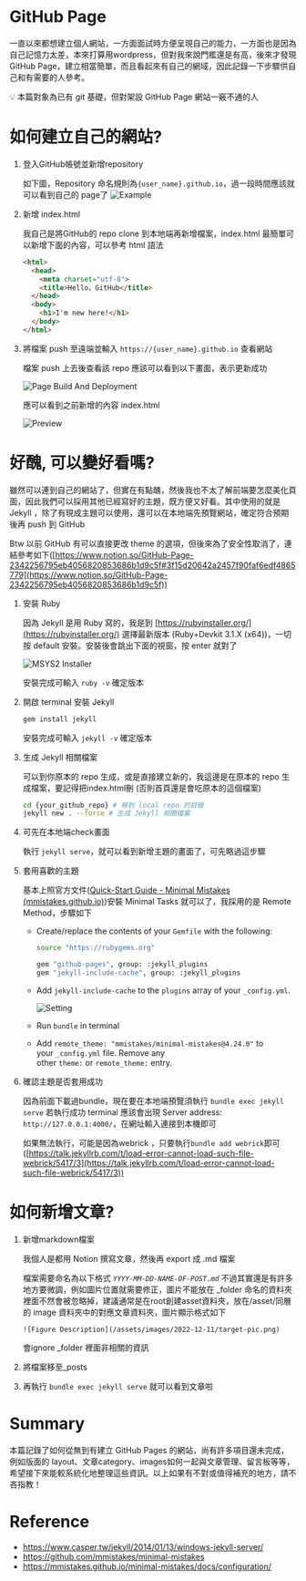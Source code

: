 # GitHub Page

一直以來都想建立個人網站，一方面面試時方便呈現自己的能力，一方面也是因為自己記憶力太差，本來打算用wordpress，但對我來說門檻還是有高，後來才發現GitHub Page，建立相當簡單，而且看起來有自己的網域，因此記錄一下步驟供自己和有需要的人參考。

<aside>
💡 本篇對象為已有 git 基礎，但對架設 GitHub Page 網站一竅不通的人

</aside>

# 如何建立自己的網站?

1. 登入GitHub帳號並新增repository
    
    如下圖，Repository 命名規則為`{user_name}.github.io`，過一段時間應該就可以看到自己的 page了
    ![Example](/assets/images/2022-12-11/Untitled.png)
    <!-- <img src="{{site.baseurl | prepend: site.url}}_posts/Untitled.png" alt="zigzag" /> -->
    
2. 新增 index.html
    
    我自己是將GitHub的 repo clone 到本地端再新增檔案，index.html 最簡單可以新增下面的內容，可以參考 html 語法
    
    ```html
    <html>
      <head>
        <meta charset="utf-8">
        <title>Hello，GitHub</title>
      </head>
      <body>
        <h1>I'm new here!</h1>
      </body>
    </html>
    ```
    
3. 將檔案 push 至遠端並輸入 `https://{user_name}.github.io` 查看網站
    
    檔案 push 上去後查看該 repo 應該可以看到以下畫面，表示更新成功
    
    ![Page Build And Deployment](/assets/images/2022-12-11/Untitled%201.png)
    
    應可以看到之前新增的內容 index.html 
    
    ![Preview](/assets/images/2022-12-11/Untitled%202.png)
    

# 好醜, 可以變好看嗎?

雖然可以連到自己的網站了，但實在有點醜，然後我也不太了解前端要怎麼美化頁面，因此我們可以採用其他已經寫好的主題，既方便又好看。其中使用的就是 Jekyll ，除了有現成主題可以使用，還可以在本地端先預覽網站，確定符合預期後再 push 到 GitHub

Btw 以前 GitHub 有可以直接更改 theme 的選項，但後來為了安全性取消了，連結參考如下([https://www.notion.so/GitHub-Page-2342256795eb4056820853686b1d9c5f#3f15d20642a2457f90faf6edf4865779](https://www.notion.so/GitHub-Page-2342256795eb4056820853686b1d9c5f))

1. 安裝 Ruby
    
    因為 Jekyll 是用 Ruby 寫的，我是到 [https://rubyinstaller.org/](https://rubyinstaller.org/) 選擇最新版本 (Ruby+Devkit 3.1.X (x64))，一切按 default 安裝。安裝後會跳出下面的視窗，按 enter 就對了
    
    ![MSYS2 Installer](/assets/images/2022-12-11/Untitled%203.png)
    
    安裝完成可輸入 `ruby -v` 確定版本
    
2. 開啟 terminal 安裝 Jekyll 
    
    ```bash
    gem install jekyll
    ```
    
    安裝完成可輸入 `jekyll -v` 確定版本
    
3. 生成 Jekyll 相關檔案
    
    可以到你原本的 repo 生成，或是直接建立新的，我這邊是在原本的 repo 生成檔案，要記得把index.html刪 (否則首頁還是會吃原本的這個檔案)
    
    ```bash
    cd {your_github_repo} # 移到 local repo 的目錄
    jekyll new . --force # 生成 Jekyll 相關檔案
    ```
    
4. 可先在本地端check畫面
    
    執行 `jekyll serve`，就可以看到新增主題的畫面了，可先略過這步驟
     
5. 套用喜歡的主題
    
    基本上照官方文件([Quick-Start Guide - Minimal Mistakes (mmistakes.github.io)](https://mmistakes.github.io/minimal-mistakes/docs/quick-start-guide/))安裝 Minimal Tasks 就可以了，我採用的是 Remote Method，步驟如下
    
    - Create/replace the contents of your `Gemfile` with the following:
        
        ```bash
        source "https://rubygems.org"
        
        gem "github-pages", group: :jekyll_plugins
        gem "jekyll-include-cache", group: :jekyll_plugins
        ```
        
    - Add `jekyll-include-cache` to the `plugins` array of your `_config.yml`.
        
        ![Setting](/assets/images/2022-12-11/Untitled%204.png)
        
    - Run `bundle` in terminal
    - Add `remote_theme: "mmistakes/minimal-mistakes@4.24.0"` to your `_config.yml` file. Remove any other `theme:` or `remote_theme:` entry.
6. 確認主題是否套用成功
    
    因為前面下載過bundle，現在要在本地端預覽須執行 `bundle exec jekyll serve`
    若執行成功 terminal 應該會出現 Server address: `http://127.0.0.1:4000/`，在網址輸入連接到本機即可
    
    如果無法執行，可能是因為webrick ，只要執行`bundle add webrick`即可 ([https://talk.jekyllrb.com/t/load-error-cannot-load-such-file-webrick/5417/3](https://talk.jekyllrb.com/t/load-error-cannot-load-such-file-webrick/5417/3))
    

# 如何新增文章?

1. 新增markdown檔案
    
    我個人是都用 Notion 撰寫文章，然後再 export 成 .md 檔案
    
    檔案需要命名為以下格式 *`YYYY-MM-DD-NAME-OF-POST.md`*
    不過其實還是有許多地方要微調，例如圖片位置就需要修正，圖片不能放在 _folder 命名的資料夾裡面不然會被忽略掉，建議通常是在root創建asset資料夾，放在/asset/同層的 image 資料夾中的對應文章資料夾，圖片顯示格式如下

    `![Figure Description](/assets/images/2022-12-11/target-pic.png)`

    會ignore _folder 裡面非相關的資訊
    
2. 將檔案移至_posts
3. 再執行 `bundle exec jekyll serve` 就可以看到文章啦

# Summary

本篇記錄了如何從無到有建立 GitHub Pages 的網站，尚有許多項目還未完成，例如版面的 layout、文章category、images如何一起與文章管理、留言板等等，希望接下來能較系統化地整理這些資訊。以上如果有不對或值得補充的地方，請不吝指教！


# Reference

- https://www.casper.tw/jekyll/2014/01/13/windows-jekyll-server/
- https://github.com/mmistakes/minimal-mistakes
- https://mmistakes.github.io/minimal-mistakes/docs/configuration/